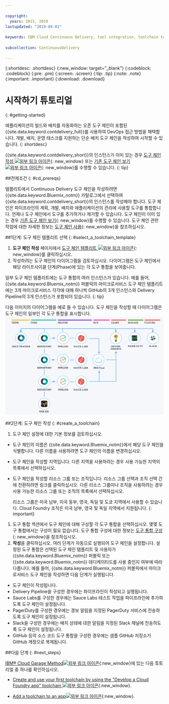 ```yaml
---

copyright:
  years: 2015, 2019
lastupdated: "2019-04-01"

keywords: IBM Cloud Continuous Delivery, tool integration, toolchain template

subcollection: ContinuousDelivery

---
```


{:shortdesc: .shortdesc}
{:new_window: target="_blank"}
{:codeblock: .codeblock}
{:pre: .pre}
{:screen: .screen}
{:tip: .tip}
{:note: .note}
{:important: .important}
{:download: .download}


# 시작하기 튜토리얼
{: #getting-started}

애플리케이션의 빌드와 배치를 자동화하는 오픈 도구 체인이 포함된 {{site.data.keyword.contdelivery_full}}를 사용하여 DevOps 접근 방법을 채택합니다. 개발, 배치, 운영 태스크를 지원하는 단순 배치 도구 체인을 작성하여 시작할 수 있습니다. 
{: shortdesc}


{{site.data.keyword.contdelivery_short}}의 인스턴스가 이미 있는 경우 [도구 체인 작성 ![외부 링크 아이콘](../../icons/launch-glyph.svg "외부 링크 아이콘")](https://cloud.ibm.com/devops/create){: new_window} 또는 [기존 도구 체인 보기 ![외부 링크 아이콘](../../icons/launch-glyph.svg "외부 링크 아이콘")](https://cloud.ibm.com/devops/toolchains){: new_window}를 수행할 수 있습니다.
{: tip}


##전제조건
{: #cd_prereqs}

템플리트에서 Continuous Delivery 도구 체인을 작성하려면 {{site.data.keyword.Bluemix_notm}} 카탈로그에서 선택하여 {{site.data.keyword.contdelivery_short}}의 인스턴스를 작성해야 합니다. 도구 체인은 파이프라인의 계획, 개발, 배치와 애플리케이션의 관리에 사용할 도구를 통합합니다. 언제나 도구 체인에서 도구를 추가하거나 제거할 수 있습니다. 도구 체인이 이미 있는 경우 [기존 도구 체인 보기](/docs/services/ContinuousDelivery?topic=ContinuousDelivery-toolchains_getting_started#viewing_a_toolchain){: new_window}를 수행할 수 있습니다. 도구 체인 관련 작업에 대한 자세한 정보는 [도구 체인 사용](/docs/ContinuousDelivery?topic=ContinuousDelivery-toolchains-using){: new_window}을 참조하십시오.


##1단계: 도구 체인 템플리트 선택
{: #select_a_toolchain_template}

1. **도구 체인 작성** 페이지에서 [도구 체인 템플리트 ![외부 링크 아이콘](../../icons/launch-glyph.svg "외부 링크 아이콘")](https://cloud.ibm.com/devops/create){: new_window}를 클릭하십시오.
1. 작성하려는 도구 체인의 다이어그램을 검토하십시오. 다이어그램은 도구 체인에서 해당 라이프사이클 단계(Phase)에 있는 각 도구 통합을 보여줍니다.

 일부 도구 체인 템플리트에는 도구 통합의 여러 인스턴스가 있습니다. 예를 들어, {{site.data.keyword.Bluemix_notm}} 퍼블릭의 마이크로서비스 도구 체인 템플리트에는 3개 마이크로서비스 각각에 대해 하나씩 GitHub의 3개 인스턴스와 Delivery Pipeline의 3개 인스턴스가 포함되어 있습니다.
 {: tip}

 다음 이미지의 다이어그램을 예로 들 수 있습니다. 도구 체인을 작성할 때 다이어그램은 도구 체인의 일부인 각 도구 통합을 표시합니다.
![Toolchain_diagram](images/toolchain_diagram2.png)
 
##2단계: 도구 체인 작성 
{: #create_a_toolchain}
 
1. 도구 체인 설정에 대한 기본 정보를 검토하십시오.

 * 도구 체인의 이름은 {{site.data.keyword.Bluemix_notm}}에서 해당 도구 체인을 식별합니다. 다른 이름을 사용하려면 도구 체인의 이름을 변경하십시오.
 * 도구 체인을 작성할 지역입니다. 다른 지역을 사용하려는 경우 사용 가능한 지역의 목록에서 선택하십시오.
 * 도구 체인을 작성할 리소스 그룹 또는 조직입니다. 리소스 그룹 선택과 조직 선택 간에 전환하려면 링크를 클릭하십시오. 다른 리소스 그룹이나 조직을 사용하려는 경우 사용 가능한 리소스 그룹 또는 조직의 목록에서 선택하십시오.
 
   리소스 그룹은 미국 남부, 미국 동부, 영국, 독일 및 도쿄 지역에서 사용할 수 있습니다. Cloud Foundry 조직은 미국 남부, 영국 및 독일 지역에서 지원됩니다.
   {: important}
 
1. 도구 통합 섹션에서 도구 체인에 대해 구성할 각 도구 통합을 선택하십시오. 몇몇 도구 통합에서는 구성이 필요 없습니다. 도구 통합 구성에 대한 정보는 [도구 통합 구성](/docs/services/ContinuousDelivery?topic=ContinuousDelivery-integrations){: new_window}을 참조하십시오.
1. **작성**을 클릭하십시오. 여러 단계가 자동으로 실행되어 도구 체인을 설정합니다. 설정된 도구 통합은 선택된 도구 체인 템플리트 및 사용자가 {{site.data.keyword.Bluemix_notm}} 퍼블릭 또는 {{site.data.keyword.Bluemix_notm}} 데디케이티드를 사용 중인지 여부에 따라 다릅니다. 예를 들어, {{site.data.keyword.Bluemix_notm}} 퍼블릭에서 마이크로서비스 도구 체인을 작성하면 다음 단계가 실행됩니다.

 * 도구 체인이 작성됩니다.
 * Delivery Pipeline을 구성한 경우에는 파이프라인이 작성되고 실행됩니다.
 * Sauce Labs를 구성한 경우에는 Sauce Labs 테스트 작업을 파이프라인에 추가하도록 도구 체인이 설정됩니다.
 * PagerDuty를 구성한 경우에는 경보 알림을 지정된 PagerDuty 서비스에 전송하도록 도구 체인이 설정됩니다.
 * Slack을 구성한 경우에는 배치 상태에 대한 알림을 지정된 Slack 채널에 전송하도록 도구 체인이 설정됩니다.
 * GitHub 등의 소스 코드 도구 통합을 구성한 경우에는 샘플 GitHub 저장소가 GitHub 계정으로 복제됩니다.

##다음 단계
{: #next_steps}

[IBM&reg; Cloud Garage Method![외부 링크 아이콘](../../icons/launch-glyph.svg "외부 링크 아이콘")](https://www.ibm.com/cloud/garage){:new_window}에 있는 다음 튜토리얼 중 하나를 확인하십시오.

  * [Create and use your first toolchain by using the "Develop a Cloud Foundry app" toolchain ![외부 링크 아이콘](../../icons/launch-glyph.svg "외부 링크 아이콘")](https://www.ibm.com/cloud/garage/tutorials/introduce-develop-cloud-foundry-app-toolchain){:new_window}.

  * [Add a toolchain to an app![외부 링크 아이콘](../../icons/launch-glyph.svg "외부 링크 아이콘")](https://www.ibm.com/cloud/garage/tutorials/add-a-toolchain-to-an-app?task=2){:new_window}.
 
